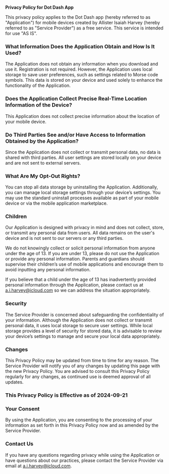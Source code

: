 **Privacy Policy for Dot Dash App**

This privacy policy applies to the Dot Dash app (hereby referred to as "Application") for mobile devices created by Allister Isaiah Harvey (hereby referred to as "Service Provider") as a free service. This service is intended for use "AS IS".

### What Information Does the Application Obtain and How Is It Used?

The Application does not obtain any information when you download and use it. Registration is not required. However, the Application uses local storage to save user preferences, such as settings related to Morse code symbols. This data is stored on your device and used solely to enhance the functionality of the Application.

### Does the Application Collect Precise Real-Time Location Information of the Device?

This Application does not collect precise information about the location of your mobile device.

### Do Third Parties See and/or Have Access to Information Obtained by the Application?

Since the Application does not collect or transmit personal data, no data is shared with third parties. All user settings are stored locally on your device and are not sent to external servers.

### What Are My Opt-Out Rights?

You can stop all data storage by uninstalling the Application. Additionally, you can manage local storage settings through your device’s settings. You may use the standard uninstall processes available as part of your mobile device or via the mobile application marketplace.

### Children

Our Application is designed with privacy in mind and does not collect, store, or transmit any personal data from users. All data remains on the user's device and is not sent to our servers or any third parties.

We do not knowingly collect or solicit personal information from anyone under the age of 13. If you are under 13, please do not use the Application or provide any personal information. Parents and guardians should supervise their children’s use of mobile applications and encourage them to avoid inputting any personal information.

If you believe that a child under the age of 13 has inadvertently provided personal information through the Application, please contact us at a.i.harvey@icloud.com so we can address the situation appropriately.

### Security

The Service Provider is concerned about safeguarding the confidentiality of your information. Although the Application does not collect or transmit personal data, it uses local storage to secure user settings. While local storage provides a level of security for stored data, it is advisable to review your device’s settings to manage and secure your local data appropriately.

### Changes

This Privacy Policy may be updated from time to time for any reason. The Service Provider will notify you of any changes by updating this page with the new Privacy Policy. You are advised to consult this Privacy Policy regularly for any changes, as continued use is deemed approval of all updates. 

### This Privacy Policy is Effective as of 2024-09-21

### Your Consent

By using the Application, you are consenting to the processing of your information as set forth in this Privacy Policy now and as amended by the Service Provider.

### Contact Us

If you have any questions regarding privacy while using the Application or have questions about our practices, please contact the Service Provider via email at a.i.harvey@icloud.com.
